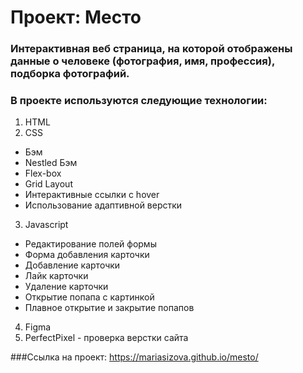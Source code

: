 # Проект: Место

### Интерактивная веб страница, на которой отображены данные о человеке (фотография, имя, профессия), подборка фотографий.

### В проекте используются следующие технологии:

1. HTML
2. CSS
 * Бэм
 * Nestled Бэм
 * Flex-box
 * Grid Layout
 * Интерактивные ссылки с hover
 * Использование адаптивной верстки
3. Javascript
 * Редактирование полей формы
 * Форма добавления карточки
 * Добавление карточки
 * Лайк карточки
 * Удаление карточки
 * Открытие попапа с картинкой
 * Плавное открытие и закрытие попапов
4. Figma
5. PerfectPixel - проверка верстки сайта

###Ссылка на проект: https://mariasizova.github.io/mesto/
